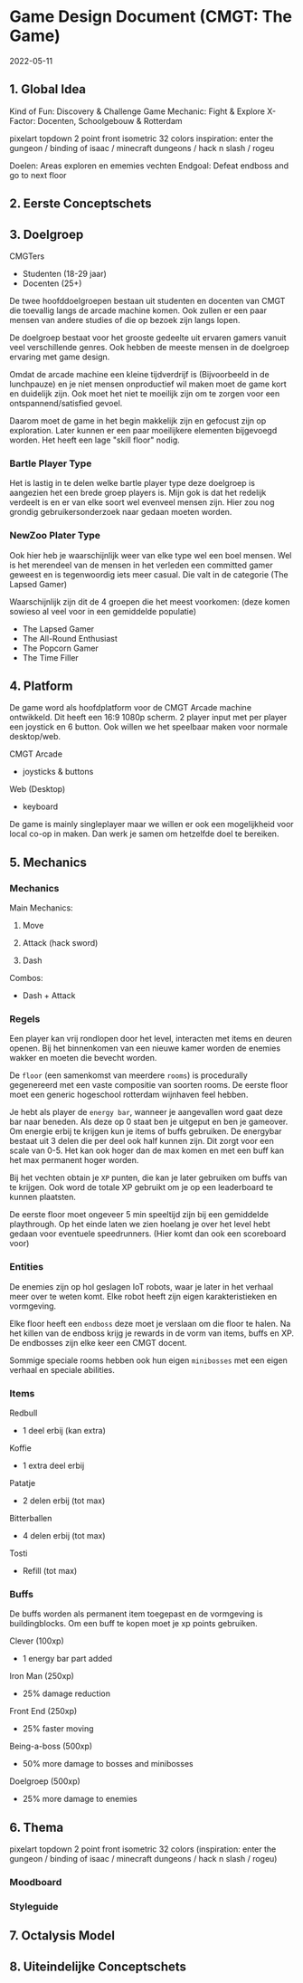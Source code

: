 # Game Design Document (CMGT: The Game)
2022-05-11


<!-- TODO: insert conceptart pics -->

## 1. Global Idea

Kind of Fun: Discovery & Challenge
Game Mechanic: Fight & Explore
X-Factor: Docenten, Schoolgebouw & Rotterdam

pixelart
topdown 2 point front isometric
32 colors
inspiration: enter the gungeon / binding of isaac / minecraft dungeons / hack n slash / rogeu

Doelen: Areas exploren en ememies vechten
Endgoal: Defeat endboss and go to next floor

## 2. Eerste Conceptschets

<!-- TODO: insert eerste conceptschets -->

## 3. Doelgroep

CMGTers
- Studenten (18-29 jaar)
- Docenten (25+)
  
De twee hoofddoelgroepen bestaan uit studenten en docenten van CMGT die toevallig langs de arcade machine komen. Ook zullen er een paar mensen van andere studies of die op bezoek zijn langs lopen. 

De doelgroep bestaat voor het grooste gedeelte uit ervaren gamers vanuit veel verschillende genres. Ook hebben de meeste mensen in de doelgroep ervaring met game design.

Omdat de arcade machine een kleine tijdverdrijf is (Bijvoorbeeld in de lunchpauze) en je niet mensen onproductief wil maken moet de game kort en duidelijk zijn. Ook moet het niet te moeilijk zijn om te zorgen voor een ontspannend/satisfied gevoel.

Daarom moet de game in het begin makkelijk zijn en gefocust zijn op exploration. Later kunnen er een paar moeilijkere elementen bijgevoegd worden. Het heeft een lage "skill floor" nodig.


### Bartle Player Type
Het is lastig in te delen welke bartle player type deze doelgroep is aangezien het een brede groep players is. Mijn gok is dat het redelijk verdeelt is en er van elke soort wel evenveel mensen zijn. Hier zou nog grondig gebruikersonderzoek naar gedaan moeten worden.

### NewZoo Plater Type
Ook hier heb je waarschijnlijk weer van elke type wel een boel mensen. Wel is het merendeel van de mensen in het verleden een committed gamer geweest en is tegenwoordig iets meer casual. Die valt in de categorie (The Lapsed Gamer)

Waarschijnlijk zijn dit de 4 groepen die het meest voorkomen: (deze komen sowieso al veel voor in een gemiddelde populatie)
- The Lapsed Gamer
- The All-Round Enthusiast
- The Popcorn Gamer
- The Time Filler

## 4. Platform

De game word als hoofdplatform voor de CMGT Arcade machine ontwikkeld. Dit heeft een 16:9 1080p scherm. 2 player input met per player een joystick en 6 button.
Ook willen we het speelbaar maken voor normale desktop/web.

CMGT Arcade
- joysticks & buttons

Web (Desktop)
- keyboard

De game is mainly singleplayer maar we willen er ook een mogelijkheid voor local co-op in maken. Dan werk je samen om hetzelfde doel te bereiken.

## 5. Mechanics

### Mechanics

Main Mechanics:

1. Move

2. Attack (hack sword)

3. Dash

Combos:
- Dash + Attack 

### Regels

Een player kan vrij rondlopen door het level, interacten met items en deuren openen. Bij het binnenkomen van een nieuwe kamer worden de enemies wakker en moeten die bevecht worden.

De `floor` (een samenkomst van meerdere `rooms`) is procedurally gegenereerd met een vaste compositie van soorten rooms. De eerste floor moet een generic hogeschool rotterdam wijnhaven feel hebben.

Je hebt als player de `energy bar`, wanneer je aangevallen word gaat deze bar naar beneden. Als deze op 0 staat ben je uitgeput en ben je gameover. Om energie erbij te krijgen kun je items of buffs gebruiken.
De energybar bestaat uit 3 delen die per deel ook half kunnen zijn. Dit zorgt voor een scale van 0-5. Het kan ook hoger dan de max komen en met een buff kan het max permanent hoger worden.

Bij het vechten obtain je `XP` punten, die kan je later gebruiken om buffs van te krijgen. Ook word de totale XP gebruikt om je op een leaderboard te kunnen plaatsten.

De eerste floor moet ongeveer 5 min speeltijd zijn bij een gemiddelde playthrough. Op het einde laten we zien hoelang je over het level hebt gedaan voor eventuele speedrunners. (Hier komt dan ook een scoreboard voor)

### Entities

De enemies zijn op hol geslagen IoT robots, waar je later in het verhaal meer over te weten komt. Elke robot heeft zijn eigen karakteristieken en vormgeving. 

Elke floor heeft een `endboss` deze moet je verslaan om die floor te halen. Na het killen van de endboss krijg je rewards in de vorm van items, buffs en XP. De endbosses zijn elke keer een CMGT docent.

Sommige speciale rooms hebben ook hun eigen `minibosses` met een eigen verhaal en speciale abilities.


### Items

Redbull
- 1 deel erbij (kan extra)

Koffie
- 1 extra deel erbij

Patatje
- 2 delen erbij (tot max)

Bitterballen
- 4 delen erbij (tot max)

Tosti
- Refill (tot max)


### Buffs

De buffs worden als permanent item toegepast en de vormgeving is buildingblocks. Om een buff te kopen moet je xp points gebruiken.

Clever (100xp)
- 1 energy bar part added

Iron Man (250xp)
- 25% damage reduction

Front End (250xp)
- 25% faster moving

Being-a-boss (500xp)
- 50% more damage to bosses and minibosses

Doelgroep (500xp)
- 25% more damage to enemies


## 6. Thema

pixelart
topdown 2 point front isometric
32 colors
(inspiration: enter the gungeon / binding of isaac / minecraft dungeons / hack n slash / rogeu)

### Moodboard

### Styleguide

## 7. Octalysis Model

## 8. Uiteindelijke Conceptschets
